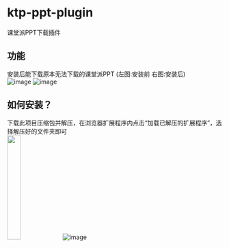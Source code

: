 # ktp-ppt-plugin
课堂派PPT下载插件

## 功能
安装后能下载原本无法下载的课堂派PPT (左图:安装前 右图:安装后)  
![image](https://user-images.githubusercontent.com/33508232/138049014-125e4798-8c92-48f5-9186-e9b5c1fb76fd.png)
![image](https://user-images.githubusercontent.com/33508232/138049173-56c32f48-f1df-4bbb-a11d-d7ce4578acaa.png)


## 如何安装？
下载此项目压缩包并解压，在浏览器扩展程序内点击“加载已解压的扩展程序”，选择解压好的文件夹即可  
<img src="https://user-images.githubusercontent.com/33508232/138050344-4e3f451f-c275-408c-ae8f-069b7938f1fd.png" height="25%" width="25%"/>
![image](https://user-images.githubusercontent.com/33508232/138050710-8a4fa6c5-6387-4c5c-8482-3f6772e47717.png)  



